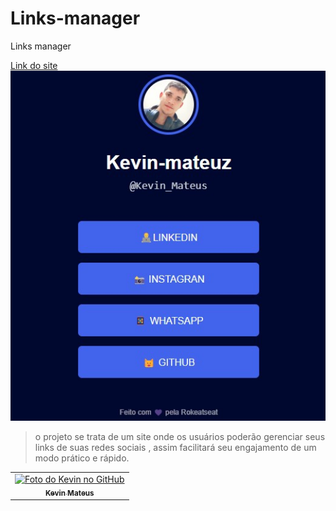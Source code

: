 # Links-manager
 Links manager


 




 <a href="manager-link.netlify.app">Link do site
<img src="./ME-GL.jpg" alt="imagem da lista dos links de minhas redes sociais ">
</a>

> o projeto se trata de um site onde os usuários poderão gerenciar seus links de suas redes sociais , assim facilitará seu engajamento de um modo prático e rápido.

<table>
  <tr>
    <td align="center">
      <a href="#">
        <img src="./assets/profile.jpg" width="200px;" alt="Foto do Kevin no GitHub"/><br>
        <sub>
          <b>Kevin Mateus</b>
        </sub>
      </a>
    </td>
   
</table> 